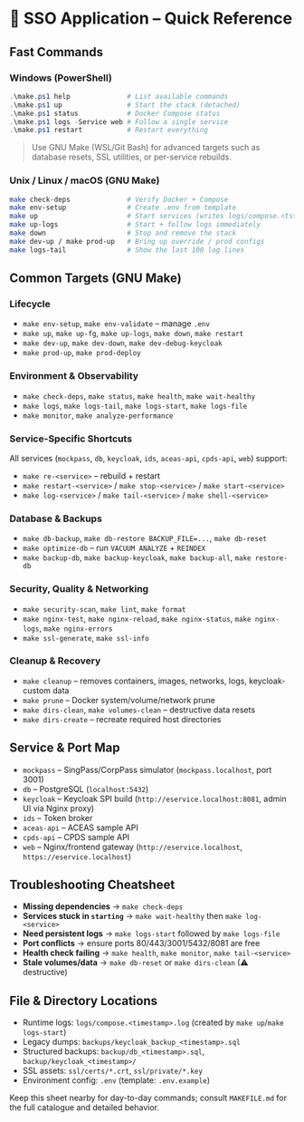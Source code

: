 # 🚀 SSO Application – Quick Reference

## Fast Commands

### Windows (PowerShell)
```powershell
.\make.ps1 help              # List available commands
.\make.ps1 up                # Start the stack (detached)
.\make.ps1 status            # Docker Compose status
.\make.ps1 logs -Service web # Follow a single service
.\make.ps1 restart           # Restart everything
```
> Use GNU Make (WSL/Git Bash) for advanced targets such as database resets, SSL utilities, or per-service rebuilds.

### Unix / Linux / macOS (GNU Make)
```bash
make check-deps              # Verify Docker + Compose
make env-setup               # Create .env from template
make up                      # Start services (writes logs/compose.<ts>.log)
make up-logs                 # Start + follow logs immediately
make down                    # Stop and remove the stack
make dev-up / make prod-up   # Bring up override / prod configs
make logs-tail               # Show the last 100 log lines
```

## Common Targets (GNU Make)

### Lifecycle
- `make env-setup`, `make env-validate` – manage `.env`
- `make up`, `make up-fg`, `make up-logs`, `make down`, `make restart`
- `make dev-up`, `make dev-down`, `make dev-debug-keycloak`
- `make prod-up`, `make prod-deploy`

### Environment & Observability
- `make check-deps`, `make status`, `make health`, `make wait-healthy`
- `make logs`, `make logs-tail`, `make logs-start`, `make logs-file`
- `make monitor`, `make analyze-performance`

### Service-Specific Shortcuts
All services (`mockpass`, `db`, `keycloak`, `ids`, `aceas-api`, `cpds-api`, `web`) support:
- `make re-<service>` – rebuild + restart
- `make restart-<service>` / `make stop-<service>` / `make start-<service>`
- `make log-<service>` / `make tail-<service>` / `make shell-<service>`

### Database & Backups
- `make db-backup`, `make db-restore BACKUP_FILE=...`, `make db-reset`
- `make optimize-db` – run `VACUUM ANALYZE` + `REINDEX`
- `make backup-db`, `make backup-keycloak`, `make backup-all`, `make restore-db`

### Security, Quality & Networking
- `make security-scan`, `make lint`, `make format`
- `make nginx-test`, `make nginx-reload`, `make nginx-status`, `make nginx-logs`, `make nginx-errors`
- `make ssl-generate`, `make ssl-info`

### Cleanup & Recovery
- `make cleanup` – removes containers, images, networks, logs, keycloak-custom data
- `make prune` – Docker system/volume/network prune
- `make dirs-clean`, `make volumes-clean` – destructive data resets
- `make dirs-create` – recreate required host directories

## Service & Port Map
- `mockpass` – SingPass/CorpPass simulator (`mockpass.localhost`, port 3001)
- `db` – PostgreSQL (`localhost:5432`)
- `keycloak` – Keycloak SPI build (`http://eservice.localhost:8081`, admin UI via Nginx proxy)
- `ids` – Token broker
- `aceas-api` – ACEAS sample API
- `cpds-api` – CPDS sample API
- `web` – Nginx/frontend gateway (`http://eservice.localhost`, `https://eservice.localhost`)

## Troubleshooting Cheatsheet
- **Missing dependencies** → `make check-deps`
- **Services stuck in `starting`** → `make wait-healthy` then `make log-<service>`
- **Need persistent logs** → `make logs-start` followed by `make logs-file`
- **Port conflicts** → ensure ports 80/443/3001/5432/8081 are free
- **Health check failing** → `make health`, `make monitor`, `make tail-<service>`
- **Stale volumes/data** → `make db-reset` or `make dirs-clean` (⚠ destructive)

## File & Directory Locations
- Runtime logs: `logs/compose.<timestamp>.log` (created by `make up`/`make logs-start`)
- Legacy dumps: `backups/keycloak_backup_<timestamp>.sql`
- Structured backups: `backup/db_<timestamp>.sql`, `backup/keycloak_<timestamp>/`
- SSL assets: `ssl/certs/*.crt`, `ssl/private/*.key`
- Environment config: `.env` (template: `.env.example`)

Keep this sheet nearby for day-to-day commands; consult `MAKEFILE.md` for the full catalogue and detailed behavior.
